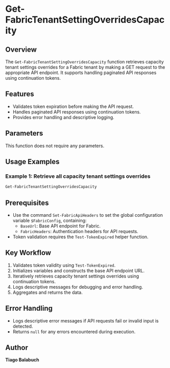 # Get-FabricTenantSettingOverridesCapacity

## Overview

The `Get-FabricTenantSettingOverridesCapacity` function retrieves capacity tenant settings overrides for a Fabric tenant by making a GET request to the appropriate API endpoint. It supports handling paginated API responses using continuation tokens.

## Features

- Validates token expiration before making the API request.
- Handles paginated API responses using continuation tokens.
- Provides error handling and descriptive logging.

## Parameters

This function does not require any parameters.

## Usage Examples

### Example 1: Retrieve all capacity tenant settings overrides

```powershell
Get-FabricTenantSettingOverridesCapacity
```

## Prerequisites

- Use the command `Set-FabricApiHeaders` to set the global configuration variable `$FabricConfig`, containing:
  - `BaseUrl`: Base API endpoint for Fabric.
  - `FabricHeaders`: Authentication headers for API requests.
- Token validation requires the `Test-TokenExpired` helper function.

## Key Workflow

1. Validates token validity using `Test-TokenExpired`.
2. Initializes variables and constructs the base API endpoint URL.
3. Iteratively retrieves capacity tenant settings overrides using continuation tokens.
4. Logs descriptive messages for debugging and error handling.
5. Aggregates and returns the data.

## Error Handling

- Logs descriptive error messages if API requests fail or invalid input is detected.
- Returns `null` for any errors encountered during execution.

## Author

**Tiago Balabuch**